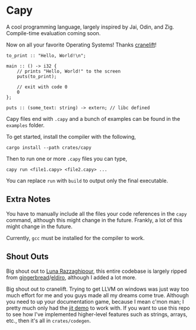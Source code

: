 # Capy

A cool programming language, largely inspired by Jai, Odin, and Zig. Compile-time evaluation coming soon.

Now on all your favorite Operating Systems! Thanks [cranelift](https://cranelift.dev/)!

```capy
to_print :: "Hello, World!\n";

main :: () -> i32 {
    // prints "Hello, World!" to the screen
    puts(to_print);

    // exit with code 0
    0
};

puts :: (some_text: string) -> extern; // libc defined
```

Capy files end with `.capy` and a bunch of examples can be found in the `examples` folder.

To get started, install the compiler with the following,

```shell
cargo install --path crates/capy
```

Then to run one or more `.capy` files you can type,

```shell
capy run <file1.capy> <file2.capy> ...
```

You can replace `run` with `build` to output only the final executable.

## Extra Notes

You have to manually include all the files your code references in the `capy` command, although this might change in the future.
Frankly, a lot of this might change in the future.

Currently, `gcc` must be installed for the compiler to work.

## Shout Outs

Big shout out to [Luna Razzaghipour](https://github.com/lunacookies), this entire codebase is largely ripped from [gingerbread](https://github.com/gingerbread-lang/gingerbread)/[eldiro](https://github.com/lunacookies/eldiro), although I added a lot more.

Big shout out to cranelift. Trying to get LLVM on windows was just way too much effort for me and you guys made all my dreams come true.
Although you need to up your documentation game, because I mean c'mon man; I pretty much only had the [jit demo](https://github.com/bytecodealliance/cranelift-jit-demo/) to work with.
If you want to use this repo to see how I've implemented higher-level features such as strings, arrays, etc., then it's all in `crates/codegen`.
